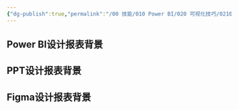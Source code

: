 ```yaml
---
{"dg-publish":true,"permalink":"/00 技能/010 Power BI/020 可视化技巧/0210 可视化规范/0202 设计报表背景/","tags":["设计","背景"]}
---
```



## Power BI设计报表背景



## PPT设计报表背景



## Figma设计报表背景